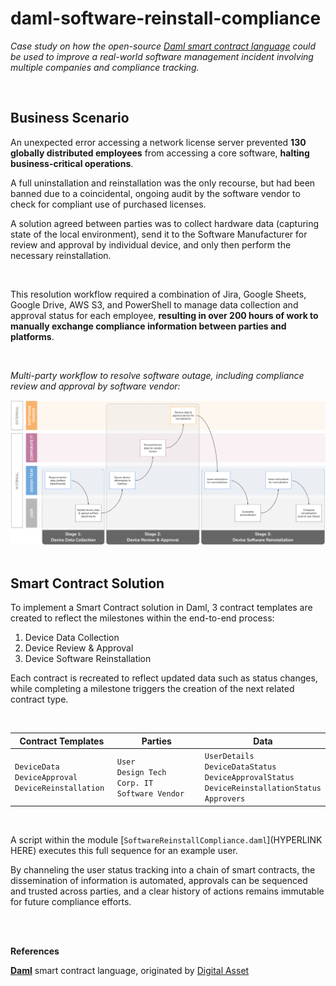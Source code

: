 # daml-software-reinstall-compliance

*Case study on how the open-source [Daml smart contract language](https://docs.daml.com/) could be used to improve a real-world software management incident involving multiple companies and compliance tracking.*

</br>

## Business Scenario

An unexpected error accessing a network license server prevented **130 globally distributed employees** from accessing a core software, **halting business-critical operations**.

A full uninstallation and reinstallation was the only recourse, but had been banned due to a coincidental, ongoing audit by the software vendor to check for compliant use of purchased licenses.

A solution agreed between parties was to collect hardware data (capturing state of the local environment), send it to the Software Manufacturer for review and approval by individual device, and only then perform the necessary reinstallation.

</br>

This resolution workflow required a combination of Jira, Google Sheets, Google Drive, AWS S3, and PowerShell to manage data collection and approval status for each employee, **resulting in over 200 hours of work to manually exchange compliance information between parties and platforms**. 


</br>

*Multi-party workflow to resolve software outage, including compliance review and approval by software vendor:*

<img src="./assets/Software-Outage-Resolution-Workflow.png" alt="Software Outage Resolution Workflow with Vendor Coordination" width="100%" height="56.25%">

</br>
</br>

## Smart Contract Solution

To implement a Smart Contract solution in Daml, 3 contract templates are created to reflect the milestones within the end-to-end process:
1. Device Data Collection
2. Device Review & Approval
3. Device Software Reinstallation

Each contract is recreated to reflect updated data such as status changes, while completing a milestone triggers the creation of the next related contract type.

</br>

<table>
    <thead>
        <tr>
            <th>Contract Templates</th>
            <th>Parties</th>
            <th>Data</th>
        </tr>
    </thead>
    <tbody>
        <tr>
            <td width="33%"><code>DeviceData</code><br> <code>DeviceApproval</code><br> <code>DeviceReinstallation</code></td>
            <td width="33%"><code>User</code><br> <code>Design Tech</code><br> <code>Corp. IT</code><br> <code>Software Vendor</code></td>
            <td width="34%" ><code>UserDetails</code><br> <code>DeviceDataStatus</code><br> <code>DeviceApprovalStatus</code><br> <code>DeviceReinstallationStatus</code><br> <code>Approvers</code></td>
        </tr>
    </tbody>
</table>

</br>

A script within the module [`SoftwareReinstallCompliance.daml`](HYPERLINK HERE) executes this full sequence for an example user.

By channeling the user status tracking into a chain of smart contracts, the dissemination of information is automated, approvals can be sequenced and trusted across parties, and a clear history of actions remains immutable for future compliance efforts.

</br>
</br>


**References**

[**Daml**](https://docs.daml.com/high-level-intro.html#key-architectural-concepts-in-daml) smart contract language, originated by [Digital Asset](https://www.digitalasset.com/)